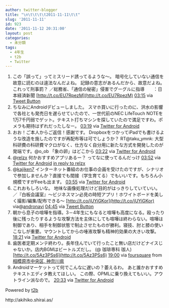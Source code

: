 ```yaml
---
author: twitter-blogger
title: "\n\t\t\t\t2011-11-11\t\t"
slug: '2011-11-11'
id: 923
date: '2011-11-12 20:31:00'
layout: post
categories:
  - 未分類
tags:
  - 4年生
  - t2b
  - Twitter
---
```


<div xmlns:georss="http://www.georss.org/georss">

1.  <span><span>この「誤って」ってミスリード誘ってるような～。 暗号化していない通信を故意に読むのは違法なんだよね。 記録の意志があるんだから、故意だよね。これって刑事罰？ ／総務省、「通信の秘密」侵害でグーグルに指導　　：日本経済新聞 [http://t.co/EU7RpezM](http://t.co/EU7RpezM)</span> <span>[<span>03:15</span>](http://twitter.com/o_ob/status/134997767847284737) <span>via [Tweet Button](http://twitter.com/tweetbutton)</span></span></span>
2.  <span><span>ちなみにAndroidデビューしました。 スマホ買いに行ったのに、洪水の影響で各社とも発売日を遅らせていたので、一世代前のNEC LifeTouch NOTEを1万7千円弱でゲット。テキスト打ちマシンを探していたので満足ですわ。ポメラも期待はずれだったしなー。</span> <span>[<span>03:19</span>](http://twitter.com/o_ob/status/134998726484819969) <span>via [Twitter for Android](http://twitter.com/download/android)</span></span></span>
3.  <span><span>おお！ご本人からご返信！感謝です。 DropboxをつかってiPadでも書けるような改造を施したのですが再配布等は可でしょうか？ RT@taku_ymnk: 大型科研費の科研費マクロがなく、仕方なく自分用に新たな方式を開発したのが発端です。@o_ob 「象の卵」はどこから</span> <span>[<span>03:22</span>](http://twitter.com/o_ob/status/134999524052697089) <span>via [Twitter for Android](http://twitter.com/download/android)</span></span></span>
4.  <span><span>@[relzx](http://twitter.com/relzx "relzx") 何かおすすめアプリあるー？ ってなに使ってるんだっけ</span> <span>[<span>03:52</span>](http://twitter.com/o_ob/status/135006950437040128) <span>via [Twitter for Android](http://twitter.com/download/android)</span> [in reply to relzx](http://twitter.com/relzx/status/135001438257557504)</span></span>
5.  <span><span>@[kajiken7](http://twitter.com/kajiken7 "kajiken7") インターネット番組のお仕事の企画を受けたのですが、シナリオで参加しませんか？直接でも間接（学生育てる）でもいいです。もちろん小規模ですがFeeも出ます。</span> <span>[<span>03:55</span>](http://twitter.com/o_ob/status/135007852690546689) <span>via [Twitter for Android](http://twitter.com/download/android)</span></span></span>
6.  <span><span>これおもしろいな。 地味な画像処理だけど目的がはっきりしていていい。 ／『白板会議室』～ビジネスマン必見の時短アプリ！ホワイトボードを美しく撮影/編集/配布できる～ [http://t.co/jUYiGKor](http://t.co/jUYiGKor) via@[andronavi](http://twitter.com/andronavi "andronavi")</span> <span>[<span>04:45</span>](http://twitter.com/o_ob/status/135020243625050112) <span>via [Tweet Button](http://twitter.com/tweetbutton)</span></span></span>
7.  <span><span>朝から息子の喧嘩を指導。3－4年生にもなると喧嘩も高度になる。殴ったり後に残ったりするような攻撃方法を主体にしても喧嘩は終わらない。喧嘩は制御であり、相手を制御状態で制止させたものが勝利。寝技、肘と膝の使いこなしが重要。マウントしてからの唾液攻撃も精神的効果の大きい攻撃。</span> <span>[<span>18:21</span>](http://twitter.com/o_ob/status/135225760079298563) <span>via [Twitter for Android](http://twitter.com/download/android)</span></span></span>
8.  <span><span>歯医者定期メンテ終わり。長年住んでいて行ったこと無い店だけどナイスじゃないか。店内BGMはビートルズだし。 (@ 珈琲専科 珈人) [http://t.co/5Az3PSs6](http://t.co/5Az3PSs6)</span> <span>[<span>19:00</span>](http://twitter.com/o_ob/status/135235512779808769) <span>via [foursquare](http://foursquare.com)</span> from [相模原市中央区, 神奈川県<span></span>](http://maps.google.com/maps?q=35.559821,139.327181)</span></span>
9.  <span><span>Androidマーケットって何でこんなに遅いの？萎えるわ。 あと誰かおすすめテキストエディタ教えてほしい。 この際、OPMLに乗り換えてもいい。アウトライン派なので。</span> <span>[<span>20:33</span>](http://twitter.com/o_ob/status/135258794463731712) <span>via [Twitter for Android](http://twitter.com/download/android)</span></span></span>

</div>

Powered by [t2b](http://t2b.utilz.jp/)

<div>http://akihiko.shirai.as/</div>